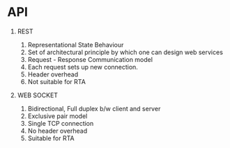 # API

1. REST
   1. Representational State Behaviour
   2. Set of architectural principle by which one can design web services
   3. Request - Response Communication model
   4. Each request sets up new connection.
   5. Header overhead
   6. Not suitable for RTA

2. WEB SOCKET
   1. Bidirectional, Full duplex b/w client and server
   2. Exclusive pair model
   3. Single TCP connection
   4. No header overhead
   5. Suitable for RTA